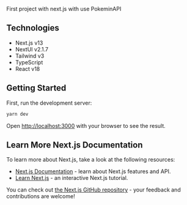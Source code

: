 First project with next.js with use PokeminAPI

## Technologies

-   Next.js v13
-   NextUI v2.1.7
-   Tailwind v3
-   TypeScript
-   React v18

## Getting Started

First, run the development server:

```bash
yarn dev
```

Open [http://localhost:3000](http://localhost:3000) with your browser to see the result.

## Learn More Next.js Documentation

To learn more about Next.js, take a look at the following resources:

-   [Next.js Documentation](https://nextjs.org/docs) - learn about Next.js features and API.
-   [Learn Next.js](https://nextjs.org/learn) - an interactive Next.js tutorial.

You can check out [the Next.js GitHub repository](https://github.com/vercel/next.js/) - your feedback and contributions are welcome!
